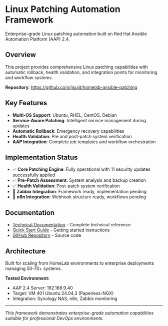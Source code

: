 # Linux Patching Automation Framework

Enterprise-grade Linux patching automation built on Red Hat Ansible Automation Platform (AAP) 2.4.

## Overview

This project provides comprehensive Linux patching capabilities with automatic rollback, health validation, and integration points for monitoring and workflow systems.

**Repository**: https://github.com/jisujit/homelab-ansible-patching

## Key Features

- **Multi-OS Support**: Ubuntu, RHEL, CentOS, Debian
- **Service-Aware Patching**: Intelligent service management during updates
- **Automatic Rollback**: Emergency recovery capabilities
- **Health Validation**: Pre and post-patch system verification
- **AAP Integration**: Complete job templates and workflow orchestration

## Implementation Status

- ✅ **Core Patching Engine**: Fully operational with 11 security updates successfully applied
- ✅ **Pre-Patch Assessment**: System analysis and backup creation
- ✅ **Health Validation**: Post-patch system verification
- 🚧 **Zabbix Integration**: Framework ready, implementation pending
- 🚧 **n8n Integration**: Webhook structure ready, workflows pending

## Documentation

- [Technical Documentation](technical-guide.md) - Complete technical reference
- [Quick Start Guide](quick-start.md) - Getting started instructions
- [GitHub Repository](https://github.com/jisujit/homelab-ansible-patching) - Source code

## Architecture

Built for scaling from HomeLab environments to enterprise deployments managing 50-70+ systems.

**Tested Environment:**
- AAP 2.4 Server: 192.168.9.40
- Target: VM 401 Ubuntu 24.04.3 (Paperless-NGX)
- Integration: Synology NAS, n8n, Zabbix monitoring

---

*This framework demonstrates enterprise-grade automation capabilities suitable for professional DevOps environments.*
